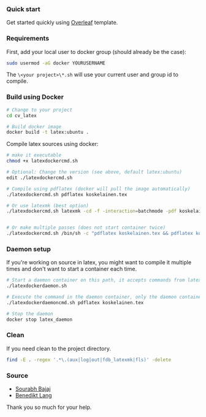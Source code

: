 
### Quick start

Get started quickly using [Overleaf](https://www.overleaf.com/latex/templates) template.

### Requirements


First, add your local user to docker group (should already be the case):
```bash
sudo usermod -aG docker YOURUSERNAME
```

The `\<your project>\*.sh` will use your current user and group id to compile.

### Build using Docker

```bash
# Change to your project
cd cv_latex

# Build docker image 
docker build -t latex:ubuntu .
```


Compile latex sources using docker:
```bash
# make it executable
chmod +x latexdockercmd.sh

# Optional: Change the version (see above, default latex:ubuntu)
edit ./latexdockercmd.sh

# Compile using pdflatex (docker will pull the image automatically)
./latexdockercmd.sh pdflatex koskelainen.tex

# Or use latexmk (best option)
./latexdockercmd.sh latexmk -cd -f -interaction=batchmode -pdf koskelainen.tex


# Or make multiple passes (does not start container twice)
./latexdockercmd.sh /bin/sh -c "pdflatex koskelainen.tex && pdflatex koskelainen.tex"
```

### Daemon setup

If you're working on source in latex, you might want to compile it multiple times and don't want to start a container each time.

```bash
# Start a daemon container on this path, it accepts commands from latexdockerdaemoncmd.sh
./latexdockerdaemon.sh

# Execute the command in the daemon container, only the daemon container is running
./latexdockerdaemoncmd.sh pdflatex koskelainen.tex

# Stop the daemon
docker stop latex_daemon
```

### Clean

If you need clean to the project directory.

```bash
find -E . -regex '.*\.(aux|log|out|fdb_latexmk|fls)' -delete
```

### Source

- [Sourabh Bajaj](https://github.com/sb2nov/resume)
- [Benedikt Lang](https://github.com/blang/latex-docker/)

Thank you so much for your help.

